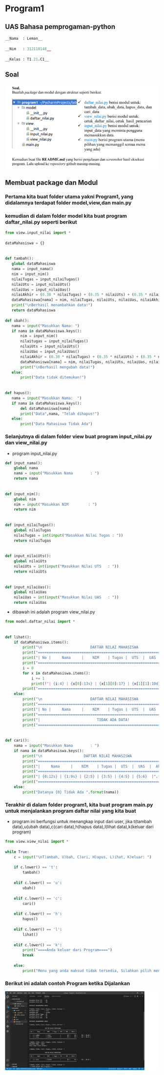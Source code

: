 # Program1

## UAS Bahasa pemprogaman-python
```py
__Nama  : Leman__

__Nim   : 312110148__

__Kelas : T1.21.C1__
```
 ## Soal
 ![Gambar1](ss/soal.png)

 ## Membuat package dan Modul
 ### Pertama kita buat folder utama yakni Program1, yang didalamnya terdapat folder model,view,dan main.py
 ### kemudian di dalam folder model kita buat program daftar_nilai.py seperti berikut
 ```py
 from view.input_nilai import *

dataMahasiswa = {}


def tambah():
    global dataMahasiswa
    nama = input_nama()
    nim = input_nim()
    nilaiTugas = input_nilaiTugas()
    nilaiUts = input_nilaiUts()
    nilaiUas = input_nilaiUas()
    nilaiAkhir = (0.30 * nilaiTugas) + (0.35 * nilaiUts) + (0.35 * nilaiUas)
    dataMahasiswa[nama] = nim, nilaiTugas, nilaiUts, nilaiUas, nilaiAkhir
    print("\nBerhasil menambahkan data!")
    return dataMahasiswa

def ubah():
    nama = input("Masukkan Nama: ")
    if nama in dataMahasiswa.keys():
        nim = input_nim()
        nilaitugas = input_nilaiTugas()
        nilaiUts = input_nilaiUts()
        nilaiUas = input_nilaiUas()
        nilaiAkhir = (0.30 * nilaiTugas) + (0.35 * nilaiUts) + (0.35 * nilaiUas)
        dataMahasiswa[nama] = nim, nilaiTugas, nilaiUts, nilaiUas, nilaiAkhir
        print("\nBerhasil mengubah data!")
    else:
        print("Data tidak ditemukan!")


def hapus():
    nama = input("Masukkan Nama:  ")
    if nama in dataMahasiswa.keys():
        del dataMahasiswa[nama]
        print("Data",nama, "Telah dihapus!")
    else:
        print("Data Mahasiswa Tidak Ada")
 ```
### Selanjutnya di dalam folder view buat program input_nilai.py dan view_nilai.py
- program input_nilai.py
```py
def input_nama():
    global nama
    nama = input("Masukkan Nama        : ")
    return nama


def input_nim():
    global nim
    nim = input("Masukkan NIM         : ")
    return nim


def input_nilaiTugas():
    global nilaiTugas
    nilaiTugas = int(input("Masukkan Nilai Tugas : "))
    return nilaiTugas


def input_nilaiUts():
    global nilaiUts
    nilaiUts = int(input("Masukkan Nilai UTS   : "))
    return nilaiUts


def input_nilaiUas():
    global nilaiUas
    nilaiUas = int(input("Masukkan Nilai UAS   : "))
    return nilaiUas
```
- dibawah ini adalah program view_nilai.py
```py
from model.daftar_nilai import *


def lihat():
    if dataMahasiswa.items():
        print("\n                      DAFTAR NILAI MAHASISWA                    ")
        print("==================================================================")
        print("| No |     Nama     |    NIM    | Tugas |  UTS  |  UAS  |  Akhir |")
        print("==================================================================")
        i = 0
        for x in dataMahasiswa.items():
            i += 1
            print(f"| {i:4} | {x[0]:13s} | {x[1][0]:17} | {x[1][1]:10d} |  {x[1][2]:6d} | {x[1][2]:7d} | {x[1][4]:6.2f} | ")
        print("==================================================================")
    else:
        print("\n                      DAFTAR NILAI MAHASISWA                    ")
        print("==================================================================")
        print("| No |     Nama     |    NIM    | Tugas |  UTS  |  UAS  |  Akhir |")
        print("==================================================================")
        print("|                          TIDAK ADA DATA!                       |")
        print("==================================================================")


def cari():
    nama = input("Masukkan Nama        : ")
    if nama in dataMahasiswa.keys():
        print("\n                   DAFTAR NILAI MAHASISWA                   ")
        print("==============================================================")
        print("|     Nama     |    NIM    | Tugas |  UTS  |  UAS  |  Akhir  |")
        print("==============================================================")
        print("| {0:12s} | {1:9s} | {2:5} | {3:5} | {4:5} | {5:6}  |".format(nama, dataMahasiswa[nama][0], dataMahasiswa[nama][1], dataMahasiswa[nama][2], dataMahasiswa[nama][3], dataMahasiswa[nama][4]))
        print("==============================================================")
    else:
        print("Datanya {0} Tidak Ada ".format(nama))
```
### Terakhir di dalam folder program1, kita buat program main.py untuk menjalankan program daftar nilai yang kita buat
- program ini berfungsi untuk menangkap input dari user, jika t(tambah data),u(ubah data),c(cari data),h(hapus data),l(lihat data),k(keluar dari program)
```py
from view.view_nilai import *

while True:
    c = input("\nT)ambah, U)bah, C)ari, H)apus, L)ihat, K)eluar: ")

    if c.lower() == 't':
        tambah()

    elif c.lower() == 'u':
        ubah()

    elif c.lower() == 'c':
        cari()

    elif c.lower() == 'h':
        hapus()

    elif c.lower() == 'l':
        lihat()

    elif c.lower() == 'k':
        print("====Anda keluar dari Program====")
        break

    else:
        print("Menu yang anda maksud tidak tersedia, Silahkan pilih menu yang tersedia")
```

### Berikut ini adalah contoh Program ketika Dijalankan
![Gambar2](ss/1.png)
